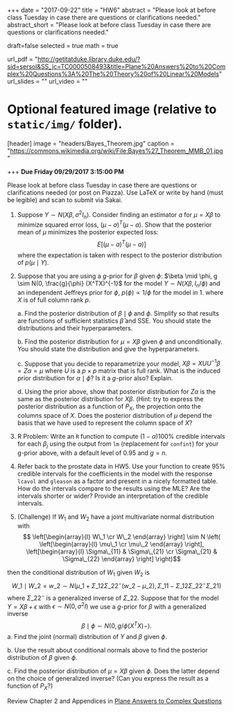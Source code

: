 +++
date = "2017-09-22"
title = "HW6"
abstract = "Please look at before class Tuesday in case there are questions or clarifications needed."
abstract_short = "Please look at before class Tuesday in case there are questions or clarifications needed."

draft=false
selected = true
math = true

url_pdf = "http://getitatduke.library.duke.edu/?sid=sersol&SS_jc=TC0000508493&title=Plane%20Answers%20to%20Complex%20Questions%3A%20The%20Theory%20of%20Linear%20Models"
url_slides = ""
url_video = ""

# Optional featured image (relative to `static/img/` folder).
[header]
image = "headers/Bayes_Theorem.jpg"
caption = "https://commons.wikimedia.org/wiki/File:Bayes%27_Theorem_MMB_01.jpg"

+++
**Due Friday 09/29/2017 3:15:00 PM**

Please look at before class Tuesday in case there are questions or clarifications needed (or post on Piazza). Use LaTeX or write by hand (must be legible) and scan to submit via Sakai.  


1. Suppose $Y \sim N(X\beta, \sigma^2 I_n)$.  Consider finding  an
  estimator $a$ for $\mu = X\beta$ to minimize 
  squared error loss, $(\mu- a)^T(\mu - a)$.   Show that the posterior
  mean of $\mu$ minimizes the posterior expected loss:
$$E[(\mu- a)^T(\mu - a)]$$ where the expectation is taken with
respect to the posterior distribution of $p(\mu \mid Y)$.


2. Suppose that you are using a $g$-prior  for $\beta$ given $\phi$:  $\beta \mid
  \phi, g \sim N(0, \frac{g}{\phi} (X^TX)^{-1}$ for the model
$Y \sim N(X\beta, I_n/\phi)$ and an independent Jeffreys prior for  $\phi,$  $p(\phi) \propto 1/\phi$ for the model in 1. where $X$ is of full column rank $p$.

    a. Find the posterior distribution of $\beta \mid \phi$ and $\phi$.  Simplify so that results are functions of sufficient statistics $\hat{\beta}$ and SSE.  You should state the distributions and their hyperparameters.

    b.  Find the posterior distribution for $\mu = X\beta$ given $\phi$ and unconditionally.  You should state the distribution and give the hyperparameters.

    c. Suppose that you decide to reparametrize your model,  $X\beta =
  X U U^{-1} \beta = Z \alpha = \mu$ where $U$ is a $p \times p$
  matrix that is full rank.  What is the induced prior 
  distribution for $\alpha \mid \phi$?  Is it a $g$-prior also?      Explain.

    d. Using the prior above, show that posterior distribution for $Z \alpha$ is the same  as the posterior distribution for $X\beta$.  (Hint:  try to express the posterior distribution as a function of $P_X$, the projection onto the columns space of $X.$   Does the posterior distribution of $\mu$ depend the basis that we have used to represent the column space of $X$?

3.  R Problem:  Write an `R` function to compute $(1-
  \alpha) 100\%$ credible intervals for each $\beta_j$ using the
  output from `lm` (replacement for `confint`) for your g-prior above, with a default level of 0.95 and $g=n$.
  
4. Refer back to the prostate data in HW5.  Use your function to create 95% credible intervals for the coefficients in the model with the response `lcavol` and `gleason` as a factor and present in a nicely formatted table.
How do the intervals compare to the results using the MLE?  Are the intervals shorter or wider?  Provide an interpretation of the credible intervals.

3. (Challenge)   If $W_1$ and $W_2$ have a joint multivariate normal distribution with
$$
 \left[\begin{array}{l} W\_1 \cr W\_2  \end{array} \right] \sim N \left( \left[\begin{array}{l} \mu\_1 \cr \mu\_2  \end{array} \right],   \left[\begin{array}{l} \Sigma\_{11} & \Sigma\_{21} \cr \Sigma\_{21} & \Sigma\_{22} \end{array} \right] \right)$$
 
then the conditional distribution of $W_1$ given $W_2$ is
$$W\_1 \mid W\_2 = w\_2 \sim N(\mu\_1 + \Sigma\_{12} \Sigma\_{22}^-(w\_2 - \mu\_2), \Sigma\_{11} - \Sigma\_{12} \Sigma\_{22}^- \Sigma\_{21})$$
where $\Sigma\_{22}^-$ is a generalized inverse of $\Sigma\_{22}$.
Suppose that for the model $Y = X\beta + \epsilon$ with $\epsilon \sim N(0, \sigma^2 I)$ we use a  $g$-prior for $\beta$ with a generalized inverse  $$\beta \mid \phi \sim N(0, g/\phi (X^TX)-).$$
    a. Find the joint (normal) distribution of $Y$ and $\beta$ given $\phi$.
    
  b. Use the result about conditional normals above to find the posterior distribution of $\beta$ given $\phi$.
    
  c. Find the posterior distribution of $\mu = X \beta$ given $\phi$.   Does the latter depend on the choice of generalized inverse?  (Can you express the result as a function of $P_X$?)





Review Chapter 2 and Appendices in [Plane Answers to Complex Questions](http://getitatduke.library.duke.edu/?sid=sersol&SS_jc=TC0000508493&title=Plane%20Answers%20to%20Complex%20Questions%3A%20The%20Theory%20of%20Linear%20Models)

